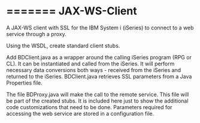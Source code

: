 =======
JAX-WS-Client
=============

A JAX-WS client with SSL for the IBM System i (iSeries) to connect to a web service through a proxy. 

Using the WSDL, create standard client stubs.

Add BDClient.java as a wrapper around the calling iSeries program (RPG or CL). It can be instantiated and called from the iSeries. It will perform necessary data conversions both ways - received from the iSeries and returned to the iSeries. 
BDClient.java retrieves SSL parameters from a Java Properties file.

The file BDProxy.java will make the call to the remote service. This file will be part of the created stubs. It is included here just to show the additional code customizations that need to be done. Parameters required for accessing the web service are stored in a configuration file.



